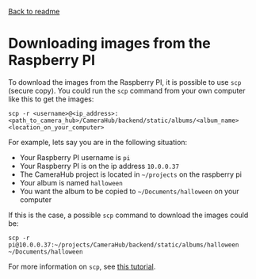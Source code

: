 [Back to readme](../readme.md)

# Downloading images from the Raspberry PI
To download the images from the Raspberry PI, it is possible to use `scp` (secure copy). You could run the `scp` command from your own computer like this to get the images:

```
scp -r <username>@<ip_address>:<path_to_camera_hub>/CameraHub/backend/static/albums/<album_name> <location_on_your_computer>
```

For example, lets say you are in the following situation:

- Your Raspberry PI username is `pi`
- Your Raspberry PI is on the ip address `10.0.0.37`
- The CameraHub project is located in `~/projects` on the raspberry pi
- Your album is named `halloween`
- You want the album to be copied to `~/Documents/halloween` on your computer 

If this is the case, a possible `scp` command to download the images could be:

```
scp -r pi@10.0.0.37:~/projects/CameraHub/backend/static/albums/halloween ~/Documents/halloween
```

For more information on `scp`, see [this tutorial](https://linuxize.com/post/how-to-use-scp-command-to-securely-transfer-files/).
